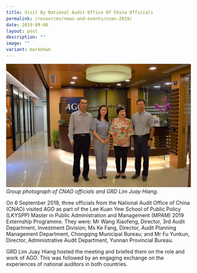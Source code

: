 ```yaml
---
title: Visit By National Audit Office Of China Officials
permalink: /resources/news-and-events/cnao-2019/
date: 2019-09-06
layout: post
description: ""
image: ""
variant: markdown
---
```

![](/images/Visitors/CNAO%202019.jpg)
*Group photograph of CNAO officials and GRD Lim Juay Hiang.*

On 6 September 2019, three officials from the National Audit Office of China (CNAO) visited AGO as part of the Lee Kuan Yew School of Public Policy (LKYSPP) Master in Public Administration and Management (MPAM) 2019 Externship Programme. They were: Mr Wang Xiaofeng, Director, 3rd Audit Department, Investment Division; Ms Ke Fang, Director, Audit Planning Management Department, Chongqing Municipal Bureau; and Mr Fu Yunkun, Director, Administrative Audit Department, Yunnan Provincial Bureau. 

GRD Lim Juay Hiang hosted the meeting and briefed them on the role and work of AGO. This was followed by an engaging exchange on the experiences of national auditors in both countries.